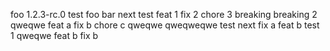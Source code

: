 foo
1.2.3-rc.0
test
foo
bar
next test
feat 1
fix 2
chore 3
breaking
breaking 2
qweqwe
feat a
fix b
chore c
qweqwe
qweqweqwe
test next
fix a
feat b
test 1
qweqwe
feat b
fix b
